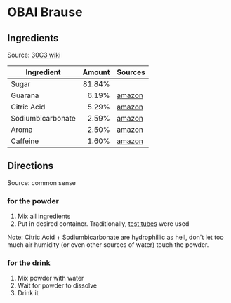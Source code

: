 # OBAI Brause

## Ingredients
Source: [30C3 wiki][0]

| Ingredient        | Amount | Sources         |
|-------------------|-------:|-----------------|
| Sugar             | 81.84% |                 |
| Guarana           |  6.19% | [amazon][1]     |
| Citric Acid       |  5.29% | [amazon][2]     |
| Sodiumbicarbonate |  2.59% | [amazon][3]     |
| Aroma             |  2.50% | [amazon][4]     |
| Caffeine          |  1.60% | [amazon][5]     |

## Directions
Source: common sense

### for the powder
1. Mix all ingredients
2. Put in desired container. Traditionally, [test tubes][6] were used

Note: Citric Acid + Sodiumbicarbonate are hydrophillic as hell, don't let too much air humidity (or even other sources of water) touch the powder.

### for the drink
1. Mix powder with water
2. Wait for powder to dissolve
3. Drink it

[0]: https://events.ccc.de/congress/2013/wiki/Projects:OBAI_Brause#Version_3
[1]: http://www.amazon.de/dp/B007SN3TVO
[2]: http://www.amazon.de/dp/B008AI1YUY
[3]: http://www.amazon.de/dp/B00ALSHMA2
[4]: http://www.amazon.de/dp/B008M7DD52
[5]: http://www.amazon.de/dp/B00MG2TKN8
[6]: http://www.amazon.de/dp/B008KYQLYW
